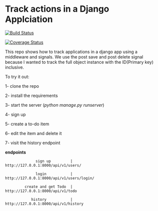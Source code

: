# Track actions in a Django Applciation

[![Build Status](https://travis-ci.org/kenneth051/Django_Track_Actions.svg?branch=develop)](https://travis-ci.org/kenneth051/Django_Track_Actions)

[![Coverage Status](https://coveralls.io/repos/github/kenneth051/Django_Track_Actions/badge.svg?branch=develop)](https://coveralls.io/github/kenneth051/Django_Track_Actions?branch=develop)

This repo shows how to track applications in a django app using a middleware and signals.
We use the post save and post delete signal because I wanted to track the full object instance with the ID(Primary key) inclusive.

To try it out:

1- clone the repo

2- install the requirements

3- start the server (*python manage.py runserver*)

4- sign up

5- create a to-do item

6- edit the item and delete it 

7- visit the history endpoint

**endpoints**

                  sign up         |              http://127.0.0.1:8000/api/v1/users/

                  login           |              http://127.0.0.1:8000/api/v1/users/login/

             create and get Todo  |              http://127.0.0.1:8000/api/v1/todo

                history           |              http://127.0.0.1:8000/api/v1/history
